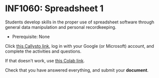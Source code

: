 # INF1060: Spreadsheet 1

Students develop skills in the proper use of spreadsheet software through general data manipulation and personal recordkeeping.

* Prerequisite: None

Click [this Callysto link](https://hub.callysto.ca/jupyter/hub/user-redirect/git-pull?repo=https%3A%2F%2Fgithub.com%2Fcallysto%2Fcurriculum-notebooks&branch=master&subPath=TechnologyStudies/ComputingScience/Courses/spreadsheet-1.ipynb&depth=1), log in with your Google (or Microsoft) account, and complete the activities and questions.

If that doesn't work, use [this Colab link](https://colab.research.google.com/github/callysto/curriculum-notebooks/blob/master/TechnologyStudies/ComputingScience/Courses/spreadsheet-1.ipynb).

Check that you have answered everything, and submit your **document**.
